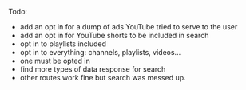Todo:
- add an opt in for a dump of ads YouTube tried to serve to the user
- add an opt in for YouTube shorts to be included in search
- opt in to playlists included
- opt in to everything: channels, playlists, videos...
- one must be opted in
- find more types of data response for search
- other routes work fine but search was messed up. 